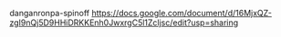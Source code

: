danganronpa-spinoff
https://docs.google.com/document/d/16MjxQZ-zgI9nQj5D9HHiDRKKEnh0JwxrgC5l1Zcljsc/edit?usp=sharing





